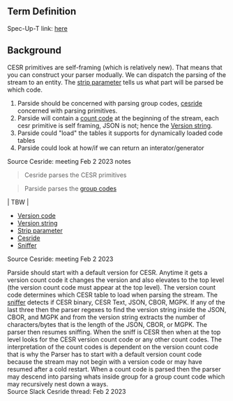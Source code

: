 ## Term Definition

Spec-Up-T link: <a href='https://weboftrust.github.io/WOT-terms/docs/glossary/parside'>here</a>

## Background
CESR primitives are self-framing (which is relatively new). That means that you can construct your parser modually. We can dispatch the parsing of the stream to an entity. The [strip parameter](strip-parameter) tells us what part will be parsed be which code.

1. Parside should be concerned with parsing group codes, [cesride](cesride) concerned with parsing primitives.
2. Parside will contain a [count code](count-code) at the beginning of the stream, each cesr primitive is self framing, JSON is not; hence the [Version string](version-string).
3. Parside could "load" the tables it supports for dynamically loaded code tables
4. Parside could look at how/if we can return an interator/generator

Source Cesride: meeting Feb 2 2023 notes

> Cesride parses the CESR primitives

> Parside parses the [group codes](group-code)

| TBW |

- [Version code](version-code)
- [Version string](version-string)
- [Strip parameter](strip-parameter)
- [Cesride](cesride)
- [Sniffer](sniffer)

Source Cesride: meeting Feb 2 2023

Parside should start with a default version for CESR. Anytime it gets a version count code it changes the version and also elevates to the top level (the version count code must appear at the top level). The version count code determines which CESR table to load when parsing the stream. The [sniffer](sniffer) detects if CESR binary, CESR Text, JSON, CBOR, MGPK. If any of the last three then the parser regexes to find the version string inside the JSON, CBOR, and MGPK and from the version string extracts the number of characters/bytes that is the length of the JSON, CBOR, or MGPK. The parser then resumes sniffing. When the sniff is CESR then when at the top level looks for the CESR version count code or any other count codes. The interpretation of the count codes is dependent on the version count code that is why the Parser has to start with a default version count code because the stream may not begin with a version code or may have resumed after a cold restart. When a count code is parsed then the parser may descend into parsing whats inside group for a group count code which may recursively nest down a ways.  
Source Slack Cesride thread: Feb 2 2023
